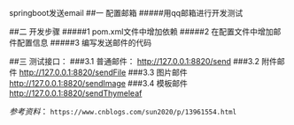 
springboot发送email
##一 配置邮箱
#####用qq邮箱进行开发测试

##二 开发步骤
#####1 pom.xml文件中增加依赖
#####2 在配置文件中增加邮件配置信息
#####3 编写发送邮件的代码


##三 测试接口：
###3.1 普通邮件：
http://127.0.0.1:8820/send
###3.2 附件邮件
http://127.0.0.1:8820/sendFile
###3.3 图片邮件
http://127.0.0.1:8820/sendImage
###3.4 模板邮件
http://127.0.0.1:8820/sendThymeleaf


_参考资料_：
`https://www.cnblogs.com/sun2020/p/13961554.html`